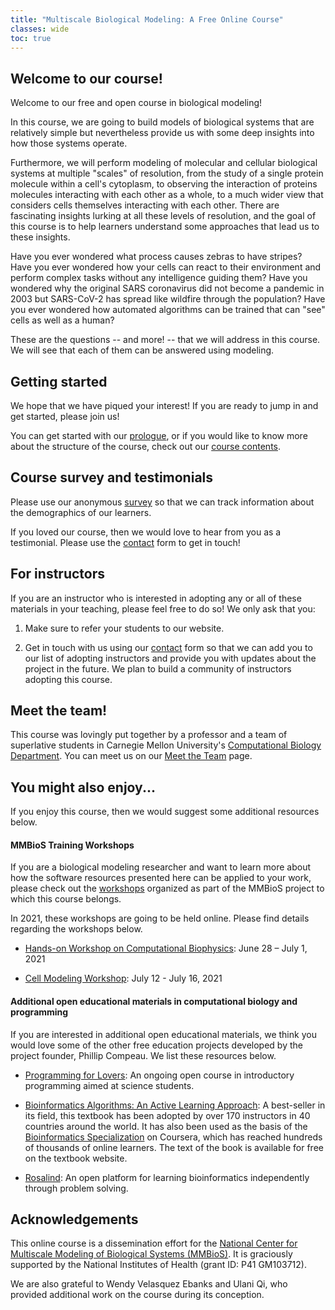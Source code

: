 ```yaml
---
title: "Multiscale Biological Modeling: A Free Online Course"
classes: wide
toc: true
---
```


## Welcome to our course!

Welcome to our free and open course in biological modeling!

In this course, we are going to build models of biological systems that are relatively simple but nevertheless provide us with some deep insights into how those systems operate.

Furthermore, we will perform modeling of molecular and cellular biological systems at multiple "scales" of resolution, from the study of a single protein molecule within a cell's cytoplasm, to observing the interaction of proteins molecules interacting with each other as a whole, to a much wider view that considers cells themselves interacting with each other.  There are fascinating insights lurking at all these levels of resolution, and the goal of this course is to help learners understand some approaches that lead us to these insights.

Have you ever wondered what process causes zebras to have stripes? Have you ever wondered how your cells can react to their environment and perform complex tasks without any intelligence guiding them? Have you wondered why the original SARS coronavirus did not become a pandemic in 2003 but SARS-CoV-2 has spread like wildfire through the population? Have you ever wondered how automated algorithms can be trained that can "see" cells as well as a human?

These are the questions -- and more! -- that we will address in this course. We will see that each of them can be answered using modeling.

## Getting started

We hope that we have piqued your interest! If you are ready to jump in and get started, please join us!

You can get started with our [prologue](prologue), or if you would like to know more about the structure of the course, check out our [course contents](contents).

## Course survey and testimonials

Please use our anonymous [survey](https://forms.gle/egmmBxGtBciDPYNS8) so that we can track information about the demographics of our learners.

If you loved our course, then we would love to hear from you as a testimonial. Please use the [contact](contact) form to get in touch!

## For instructors

If you are an instructor who is interested in adopting any or all of these materials in your teaching, please feel free to do so! We only ask that you:

1. Make sure to refer your students to our website.

2. Get in touch with us using our [contact](contact) form so that we can add you to our list of adopting instructors and provide you with updates about the project in the future. We plan to build a community of instructors adopting this course.

## Meet the team!

This course was lovingly put together by a professor and a team of superlative students in Carnegie Mellon University's [Computational Biology Department](http://cbd.cmu.edu). You can meet us on our [Meet the Team](meet-the-team) page.

## You might also enjoy...

If you enjoy this course, then we would suggest some additional resources below.

#### MMBioS Training Workshops

If you are a biological modeling researcher and want to learn more about how the software resources presented here can be applied to your work, please check out the <a href="https://mmbios.pitt.edu/outreach/workshops" target="_blank">workshops</a> organized as part of the MMBioS project to which this course belongs.

In 2021, these workshops are going to be held online. Please find details regarding the workshops below.

* <a href="https://mmbios.pitt.edu/workshops/2021-workshops?id=245" target="_blank">Hands-on Workshop on Computational Biophysics</a>: June 28 – July 1, 2021

* <a href="https://mmbios.pitt.edu/workshops/2021-workshops?id=247" target="_blank">Cell Modeling Workshop</a>: July 12 - July 16, 2021

#### Additional open educational materials in computational biology and programming

If you are interested in additional open educational materials, we think you would love some of the other free education projects developed by the project founder, Phillip Compeau.  We list these resources below.

* <a href="http://compeau.cbd.cmu.edu/programming-for-lovers/" target="_blank">Programming for Lovers</a>: An ongoing open course in introductory programming aimed at science students.

* <a href="https://bioinformaticsalgorithms.org" target="_blank">Bioinformatics Algorithms: An Active Learning Approach</a>: A best-seller in its field, this textbook has been adopted by over 170 instructors in 40 countries around the world. It has also been used as the basis of the <a href="https://www.coursera.org/specializations/bioinformatics" target="_blank">Bioinformatics Specialization</a> on Coursera, which has reached hundreds of thousands of online learners. The text of the book is available for free on the textbook website.

* <a href="http://rosalind.info" target="_blank">Rosalind</a>: An open platform for learning bioinformatics independently through problem solving.

## Acknowledgements

This online course is a dissemination effort for the <a href="https://mmbios.pitt.edu" target="_blank">National Center for Multiscale Modeling of Biological Systems (MMBioS)</a>. It is graciously supported by the National Institutes of Health (grant ID: P41 GM103712).

We are also grateful to Wendy Velasquez Ebanks and Ulani Qi, who provided additional work on the course during its conception.
